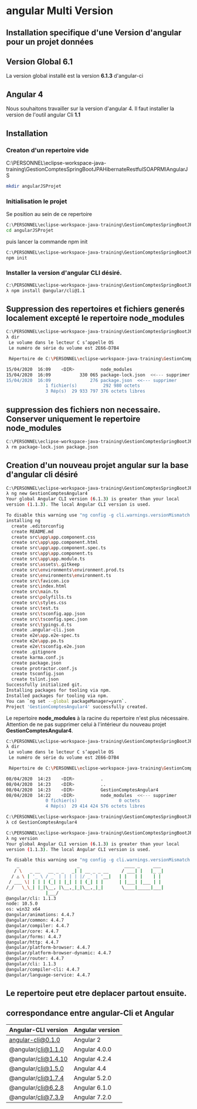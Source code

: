 # angular Multi Version

##  Installation specifique d'une  Version d'angular pour un projet données

## Version Global 6.1
La version global installé est la version **6.1.3** d'angular-ci

## Angular 4
Nous souhaitons travailler sur la version d'angular 4. Il faut installer la version de l'outil angular Cli **1.1**


## Installation

### Creaton d'un repertoire vide
C:\PERSONNEL\eclipse-workspace-java-training\GestionComptesSpringBootJPAHibernateRestfulSOAPRMIAngularJS
````bash
mkdir angularJSProjet
````


### Initialisation le projet
Se position au sein de ce repertoire
````bash
C:\PERSONNEL\eclipse-workspace-java-training\GestionComptesSpringBootJPAHibernateRestfulSOAPRMIAngularJS
cd angularJSProjet
````

 puis lancer la commande npm init
````bash
C:\PERSONNEL\eclipse-workspace-java-training\GestionComptesSpringBootJPAHibernateRestfulSOAPRMIAngularJS\angularJSProjet
npm init
````

### Installer la version d'angular CLI désiré.

````bash
C:\PERSONNEL\eclipse-workspace-java-training\GestionComptesSpringBootJPAHibernateRestfulSOAPRMIAngularJS\angularJSProjet
λ npm install @angular/cli@1.1
````

## Suppression des repertoires et fichiers generés localement excepté le repertoire **node_modules**

````bash
C:\PERSONNEL\eclipse-workspace-java-training\GestionComptesSpringBootJPAHibernateRestfulSOAPRMIAngularJS\angularJSProjet
λ dir
 Le volume dans le lecteur C s’appelle OS
 Le numéro de série du volume est 2E66-D7B4

 Répertoire de C:\PERSONNEL\eclipse-workspace-java-training\GestionComptesSpringBootJPAHibernateRestfulSOAPRMIAngularJS\angularJSProjet

15/04/2020  16:09    <DIR>          node_modules
15/04/2020  16:09           330 065 package-lock.json  <<--- supprimer
15/04/2020  16:09               276 package.json  <<--- supprimer
               1 fichier(s)          292 980 octets
               3 Rép(s)  29 933 797 376 octets libres
````

## suppression des fichiers non necessaire. Conserver uniquement le repertoire node_modules
````bash
C:\PERSONNEL\eclipse-workspace-java-training\GestionComptesSpringBootJPAHibernateRestfulSOAPRMIAngularJS\angularJSProjet
λ rm package-lock.json package.json
````

## Creation d'un nouveau projet angular sur la base d'angular cli désiré
````bash
C:\PERSONNEL\eclipse-workspace-java-training\GestionComptesSpringBootJPAHibernateRestfulSOAPRMIAngularJS\angularJSProjet
λ ng new GestionComptesAngular4
Your global Angular CLI version (6.1.3) is greater than your local
version (1.1.3). The local Angular CLI version is used.

To disable this warning use "ng config -g cli.warnings.versionMismatch false".
installing ng
  create .editorconfig
  create README.md
  create src\app\app.component.css
  create src\app\app.component.html
  create src\app\app.component.spec.ts
  create src\app\app.component.ts
  create src\app\app.module.ts
  create src\assets\.gitkeep
  create src\environments\environment.prod.ts
  create src\environments\environment.ts
  create src\favicon.ico
  create src\index.html
  create src\main.ts
  create src\polyfills.ts
  create src\styles.css
  create src\test.ts
  create src\tsconfig.app.json
  create src\tsconfig.spec.json
  create src\typings.d.ts
  create .angular-cli.json
  create e2e\app.e2e-spec.ts
  create e2e\app.po.ts
  create e2e\tsconfig.e2e.json
  create .gitignore
  create karma.conf.js
  create package.json
  create protractor.conf.js
  create tsconfig.json
  create tslint.json
Successfully initialized git.
Installing packages for tooling via npm.
Installed packages for tooling via npm.
You can `ng set --global packageManager=yarn`.
Project 'GestionComptesAngular4' successfully created.
````



Le repertoire **node_modules** à la racine du repertoire n'est plus nécessaire. Attention de ne pas supprimer celui à l'intérieur du nouveau projet **GestionComptesAngular4**.
````bash
C:\PERSONNEL\eclipse-workspace-java-training\GestionComptesSpringBootJPAHibernateRestfulSOAPRMIAngularJS\angularJSProjet
λ dir
 Le volume dans le lecteur C s’appelle OS
 Le numéro de série du volume est 2E66-D7B4

 Répertoire de C:\PERSONNEL\eclipse-workspace-java-training\GestionComptesSpringBootJPAHibernateRestfulSOAPRMIAngularJS\angularJSProjet

08/04/2020  14:23    <DIR>          .
08/04/2020  14:23    <DIR>          ..
08/04/2020  14:23    <DIR>          GestionComptesAngular4
08/04/2020  14:22    <DIR>          node_modules  <<--- supprimer
               0 fichier(s)                0 octets
               4 Rép(s)  29 414 424 576 octets libres
````


````bash
C:\PERSONNEL\eclipse-workspace-java-training\GestionComptesSpringBootJPAHibernateRestfulSOAPRMIAngularJS\angularJSProjet
λ cd GestionComptesAngular4

C:\PERSONNEL\eclipse-workspace-java-training\GestionComptesSpringBootJPAHibernateRestfulSOAPRMIAngularJS\angularJSProjet\GestionComptesAngular4 (master -> origin)
λ ng version
Your global Angular CLI version (6.1.3) is greater than your local
version (1.1.3). The local Angular CLI version is used.

To disable this warning use "ng config -g cli.warnings.versionMismatch false".
    _                      _                 ____ _     ___
   / \   _ __   __ _ _   _| | __ _ _ __     / ___| |   |_ _|
  / △ \ | '_ \ / _` | | | | |/ _` | '__|   | |   | |    | |
 / ___ \| | | | (_| | |_| | | (_| | |      | |___| |___ | |
/_/   \_\_| |_|\__, |\__,_|_|\__,_|_|       \____|_____|___|
               |___/
@angular/cli: 1.1.3
node: 10.5.0
os: win32 x64
@angular/animations: 4.4.7
@angular/common: 4.4.7
@angular/compiler: 4.4.7
@angular/core: 4.4.7
@angular/forms: 4.4.7
@angular/http: 4.4.7
@angular/platform-browser: 4.4.7
@angular/platform-browser-dynamic: 4.4.7
@angular/router: 4.4.7
@angular/cli: 1.1.3
@angular/compiler-cli: 4.4.7
@angular/language-service: 4.4.7
````

## Le repertoire peut etre deplacer partout ensuite.


## correspondance entre angular-Cli et Angular

|Angular-CLI version        | Angular version             |
|--------------              | ---------                  |
| angular-cli@0.1.0          | Angular 2                  |
| @angular/cli@1.1.0         | Angular 4.0.0              |
| @angular/cli@1.4.10        | Angular 4.2.4              |
| @angular/cli@1.5.0         | Angular 4.4                |
| @angular/cli@1.7.4         | Angular 5.2.0              |
| @angular/cli@6.2.8         | Angular 6.1.0              |
| @angular/cli@7.3.9         | Angular 7.2.0              |





